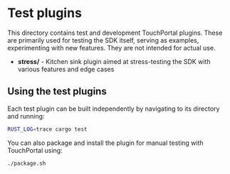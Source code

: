 # Test plugins

This directory contains test and development TouchPortal plugins. These
are primarily used for testing the SDK itself, serving as examples,
experimenting with new features. They are not intended for actual use.

- **stress/** - Kitchen sink plugin aimed at stress-testing the SDK with
  various features and edge cases

## Using the test plugins

Each test plugin can be built independently by navigating to its
directory and running:

```bash
RUST_LOG=trace cargo test
```

You can also package and install the plugin for manual testing with
TouchPortal using:

```bash
./package.sh
```
